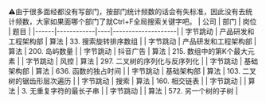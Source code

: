 :warning:由于很多面经都没有写部门，按部门统计频数的话会有失标准，因此没有去统计频数，大家如果面哪个部门了就Ctrl+F全局搜索关键字吧。
| 公司   | 部门         | 岗位 | 题目                 |
|------|------------|----|--------------------|
| 字节跳动 | 产品研发和工程架构部 | 算法 | 33\. 搜索旋转排序数组      |
| 字节跳动 | 产品研发和工程架构部 | 算法 | 200\. 岛屿数量         |
| 字节跳动 | 抖音广告       | 算法 | 215\. 数组中的第K个最大元素  |
| 字节跳动 | 风控         | 算法 | 297\. 二叉树的序列化与反序列化 |
| 字节跳动 | 基础架构部      | 算法 | 636\. 函数的独占时间      |
| 字节跳动 | 基础架构部      | 算法 | 103\. 二叉树的锯齿形层次遍历  |
| 字节跳动 | 搜索         | 算法 | 160\. 相交链表         |
| 字节跳动 |            | 算法 | 3\. 无重复字符的最长子串     |
| 字节跳动 |            | 算法 | 572\. 另一个树的子树      |
